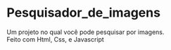 # Pesquisador_de_imagens
Um projeto no qual você pode pesquisar por imagens. <br>Feito com Html, Css, e Javascript <br>

